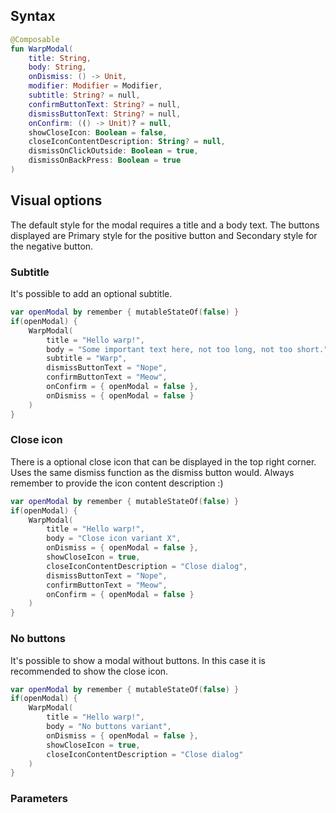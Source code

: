 
## Syntax

```kotlin example
@Composable
fun WarpModal(
    title: String,
    body: String,
    onDismiss: () -> Unit,
    modifier: Modifier = Modifier,
    subtitle: String? = null,
    confirmButtonText: String? = null,
    dismissButtonText: String? = null,
    onConfirm: (() -> Unit)? = null,
    showCloseIcon: Boolean = false,
    closeIconContentDescription: String? = null,
    dismissOnClickOutside: Boolean = true,
    dismissOnBackPress: Boolean = true
)
```

## Visual options
The default style for the modal requires a title and a body text.
The buttons displayed are Primary style for the positive button and Secondary style for the negative button.

### Subtitle

It's possible to add an optional subtitle.

```kotlin example
var openModal by remember { mutableStateOf(false) }
if(openModal) {
    WarpModal(
        title = "Hello warp!",
        body = "Some important text here, not too long, not too short.",
        subtitle = "Warp",
        dismissButtonText = "Nope",
        confirmButtonText = "Meow",
        onConfirm = { openModal = false },
        onDismiss = { openModal = false }
    )
}
```

### Close icon

There is a optional close icon that can be displayed in the top right corner. Uses the same dismiss function as the dismiss button would. Always remember to provide the icon content description :)

```kotlin example
var openModal by remember { mutableStateOf(false) }
if(openModal) {
    WarpModal(
        title = "Hello warp!",
        body = "Close icon variant X",  
        onDismiss = { openModal = false },
        showCloseIcon = true,
        closeIconContentDescription = "Close dialog",
        dismissButtonText = "Nope",
        confirmButtonText = "Meow",
        onConfirm = { openModal = false }
    )
}
```

### No buttons

It's possible to show a modal without buttons. In this case it is recommended to show the close icon.

```kotlin example
var openModal by remember { mutableStateOf(false) }
if(openModal) {
    WarpModal(
        title = "Hello warp!",
        body = "No buttons variant",  
        onDismiss = { openModal = false },
        showCloseIcon = true,
        closeIconContentDescription = "Close dialog"
    )
}
```


### Parameters

<api-table type=android component="Modal" />

